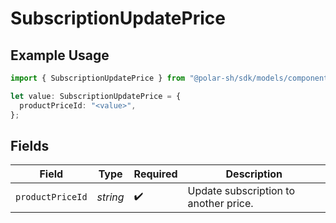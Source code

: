 # SubscriptionUpdatePrice

## Example Usage

```typescript
import { SubscriptionUpdatePrice } from "@polar-sh/sdk/models/components";

let value: SubscriptionUpdatePrice = {
  productPriceId: "<value>",
};
```

## Fields

| Field                                 | Type                                  | Required                              | Description                           |
| ------------------------------------- | ------------------------------------- | ------------------------------------- | ------------------------------------- |
| `productPriceId`                      | *string*                              | :heavy_check_mark:                    | Update subscription to another price. |